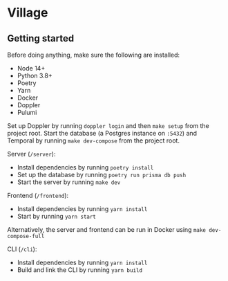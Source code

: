 # Village

## Getting started

Before doing anything, make sure the following are installed:

- Node 14+
- Python 3.8+
- Poetry
- Yarn
- Docker
- Doppler
- Pulumi

Set up Doppler by running `doppler login` and then `make setup` from the project root. Start the database (a Postgres instance on `:5432`) and Temporal by running `make dev-compose` from the project root.

Server (`/server`):

- Install dependencies by running `poetry install`
- Set up the database by running `poetry run prisma db push`
- Start the server by running `make dev`

Frontend (`/frontend`):

- Install dependencies by running `yarn install`
- Start by running `yarn start`

Alternatively, the server and frontend can be run in Docker using `make dev-compose-full`

CLI (`/cli`):

- Install dependencies by running `yarn install`
- Build and link the CLI by running `yarn build`
